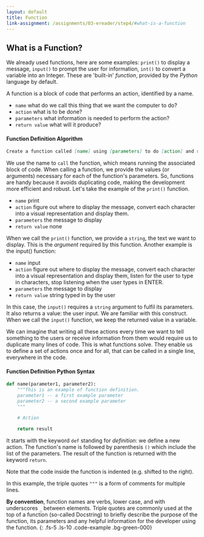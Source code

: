 ```yaml
---
layout: default
title: Function
link-assignment: /assignments/03-ereader/step4/#what-is-a-function
---
```


## What is a Function?

We already used functions, here are some examples: `print()` to display a message, `input()` to prompt the user for information, `int()` to convert a variable into an Integer. These are 'built-in' _function_, provided by the _Python_ language by default.

A function is a block of code that performs an action, identified by a name.

* `name` what do we call this thing that we want the computer to do? 
* `action` what is to be done?
* `parameters` what information is needed to perform the action?
* `return value` what will it produce?

#### Function Definition Algorithm

```markdown
Create a function called [name] using [parameters] to do [action] and return [result].
```

We use the name to `call` the function, which means running the associated block of code. When calling a function, we provide the values (or arguments) necessary for each of the function's parameters. So, functions are handy because it avoids duplicating code, making the development more efficient and robust. Let's take the example of the `print()` function.

* `name` print
* `action` figure out where to display the message, convert each character into a visual representation and display them.
* `parameters` the message to display
* `return value` none

When we call the `print()` function, we provide a `string`, the text we want to display. This is the _argument_ required by this function. Another example is the input() function:

* `name` input
* `action` figure out where to display the message, convert each character into a visual representation and display them, listen for the user to type in characters, stop listening when the user types in ENTER.
* `parameters` the message to display
* `return value` string typed in by the user

In this case, the `input()` requires a `string` argument to fulfil its parameters. It also returns a value: the user input. We are familiar with this construct. When we call the `input()` function, we keep the returned value in a variable.

We can imagine that writing all these actions every time we want to tell something to the users or receive information from them would require us to duplicate many lines of code. This is what functions solve. They enable us to define a set of actions once and for all, that can be called in a single line, everywhere in the code.

#### Function Definition Python Syntax

```python
def name(parameter1, parameter2):
    """This is an example of function definition.
    parameter1 -- a first example parameter
    parameter2 -- a second example parameter
    """

    # Action

    return result
```

It starts with the keyword `def` standing for _definition_: we define a new action. The function's name is followed by parenthesis `()` which include the list of the parameters. The result of the function is returned with the keyword `return`.

Note that the code inside the function is indented (e.g. shifted to the right).

In this example, the triple quotes `"""` is a form of comments for multiple lines.

**By convention**, function names are verbs, lower case, and with underscores `_` between elements. Triple quotes are commonly used at the top of a function (so-called Docstring) to briefly describe the purpose of the function, its parameters and any helpful information for the developer using the function.
{: .fs-5 .ls-10 .code-example .bg-green-000}


[]({{site.baseurl}}{{page.url}})